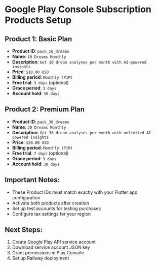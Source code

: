 # Google Play Console Subscription Products Setup

## Product 1: Basic Plan
- **Product ID**: `pack_10_dreams`
- **Name**: `10 Dreams Monthly`
- **Description**: `Get 10 dream analyses per month with AI-powered insights`
- **Price**: `$10.00 USD`
- **Billing period**: `Monthly (P1M)`
- **Free trial**: `3 days` (optional)
- **Grace period**: `3 days`
- **Account hold**: `30 days`

## Product 2: Premium Plan
- **Product ID**: `pack_30_dreams`
- **Name**: `30 Dreams Monthly`
- **Description**: `Get 30 dream analyses per month with unlimited AI-powered insights`
- **Price**: `$20.00 USD`
- **Billing period**: `Monthly (P1M)`
- **Free trial**: `7 days` (optional)
- **Grace period**: `3 days`
- **Account hold**: `30 days`

## Important Notes:
- These Product IDs must match exactly with your Flutter app configuration
- Activate both products after creation
- Set up test accounts for testing purchases
- Configure tax settings for your region

## Next Steps:
1. Create Google Play API service account
2. Download service account JSON key
3. Grant permissions in Play Console
4. Set up Railway deployment 